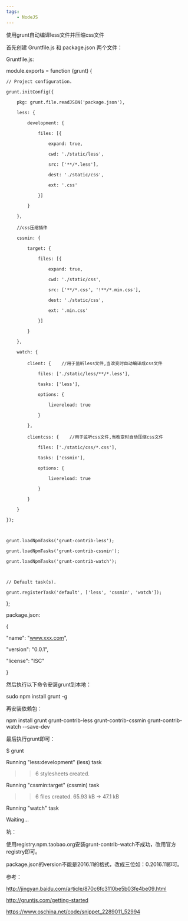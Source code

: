 ```yaml
---
tags:
    - NodeJS
---
```


使用grunt自动编译less文件并压缩css文件

首先创建 Gruntfile.js 和 package.json 两个文件：



Gruntfile.js:

module.exports = function (grunt) {



    // Project configuration.

    grunt.initConfig({

        pkg: grunt.file.readJSON('package.json'),

        less: {

            development: {

                files: [{

                    expand: true,

                    cwd: './static/less',

                    src: ['**/*.less'],

                    dest: './static/css',

                    ext: '.css'

                }]

            }

        },

        //css压缩插件

        cssmin: {

            target: {

                files: [{

                    expand: true,

                    cwd: './static/css',

                    src: ['**/*.css', '!**/*.min.css'],

                    dest: './static/css',

                    ext: '.min.css'

                }]

            }

        },

        watch: {

            client: {    //用于监听less文件,当改变时自动编译成css文件

                files: ['./static/less/**/*.less'],

                tasks: ['less'],

                options: {

                    livereload: true

                }

            },

            clientcss: {    //用于监听css文件,当改变时自动压缩css文件

                files: ['./static/css/*.css'],

                tasks: ['cssmin'],

                options: {

                    livereload: true

                }

            }

        }

    });



    grunt.loadNpmTasks('grunt-contrib-less');

    grunt.loadNpmTasks('grunt-contrib-cssmin');

    grunt.loadNpmTasks('grunt-contrib-watch');



    // Default task(s).

    grunt.registerTask('default', ['less', 'cssmin', 'watch']);

};





package.json:

{

  "name": "www.xxx.com",

  "version": "0.0.1",

  "license": "ISC"

}



然后执行以下命令安装grunt到本地：

sudo npm install grunt -g



再安装依赖包：

npm install grunt grunt-contrib-less grunt-contrib-cssmin grunt-contrib-watch --save-dev



最后执行grunt即可：

$ grunt

Running "less:development" (less) task

>> 6 stylesheets created.



Running "cssmin:target" (cssmin) task

>> 6 files created. 65.93 kB → 47.1 kB



Running "watch" task

Waiting...



坑：

使用registry.npm.taobao.org安装grunt-contrib-watch不成功，改用官方registry即可。

package.json的version不能是2016.11的格式，改成三位如：0.2016.11即可。



参考：

http://jingyan.baidu.com/article/870c6fc3110be5b03fe4be09.html

http://gruntjs.com/getting-started

https://www.oschina.net/code/snippet_2289011_52994



